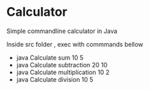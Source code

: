 # Calculator
Simple commandline calculator in Java

Inside src folder , exec with commmands bellow 

 - java Calculate sum 10 5
 - java Calculate subtraction 20 10
 - java Calculate multiplication 10 2 
 - java Calculate division 10 5
 
 
